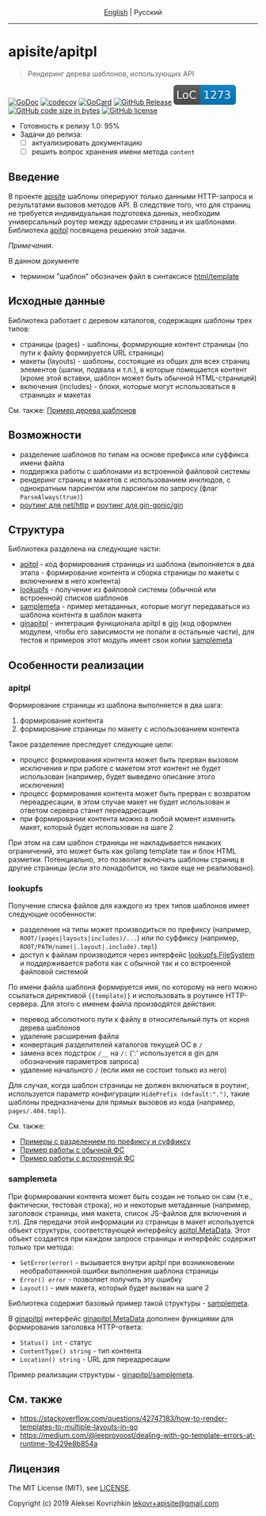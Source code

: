 <p align="center">
  <a href="README.md#apisiteapitpl">English</a> |
  <span>Pусский</span>
</p>

---

# apisite/apitpl
> Рендеринг дерева шаблонов, использующих API

[![GoDoc][gd1]][gd2]
 [![codecov][cc1]][cc2]
 [![GoCard][gc1]][gc2]
 [![GitHub Release][gr1]][gr2]
 [![LoC][loc1]][loc2]
 [![GitHub code size in bytes][sz]]()
 [![GitHub license][gl1]][gl2]

[cc1]: https://codecov.io/gh/apisite/apitpl/branch/master/graph/badge.svg
[cc2]: https://codecov.io/gh/apisite/apitpl
[gd1]: https://pkg.go.dev/badge/github.com/apisite/apitpl
[gd2]: https://pkg.go.dev/github.com/apisite/apitpl?
[gc1]: https://goreportcard.com/badge/github.com/apisite/apitpl
[gc2]: https://goreportcard.com/report/github.com/apisite/apitpl
[gr1]: https://img.shields.io/github/release-pre/apisite/apitpl.svg
[gr2]: https://github.com/apisite/apitpl/releases
[sz]: https://img.shields.io/github/languages/code-size/apisite/apitpl.svg
[loc1]: .loc.svg "Lines of Code"
[loc2]: LOC.md
[gl1]: https://img.shields.io/github/license/apisite/apitpl.svg
[gl2]: LICENSE

* Готовность к релизу 1.0: 95%
* Задачи до релиза:
  * [ ] актуализировать документацию
  * [ ] решить вопрос хранения имени метода `content` 

## Введение

В проекте [apisite](https://github.com/apisite/apisite) шаблоны оперируют только данными HTTP-запроса и результатами вызовов методов API. В следствие того, что для страниц не требуется индивидуальная подготовка данных, необходим универсальный роутер между адресами страниц и их шаблонами. Библиотека [apitpl](https://github.com/apisite/apitpl) посвящена решению этой задачи.

_Примечания._

В данном документе
* термином "шаблон" обозначен файл в синтаксисе [html/template](https://golang.org/pkg/html/template/)

## Исходные данные

Библиотека работает с деревом каталогов, содержащих шаблоны трех типов:

* страницы (pages) - шаблоны, формирующие контент страницы (по пути к файлу формируется URL страницы)
* макеты (layouts) - шаблоны, состоящие из общих для всех страниц элементов (шапки, подвала и т.п.), в которые помещается контент (кроме этой вставки, шаблон может быть обычной HTML-страницей)
* включения (includes) - блоки, которые могут использоваться в страницах и макетах

См. также: [Пример дерева шаблонов](https://github.com/apisite/apitpl/tree/master/ginapitpl/testdata)

## Возможности

* разделение шаблонов по типам на основе префикса или суффикса имени файла
* поддержка работы с шаблонами из встроенной файловой системы
* рендеринг страниц и макетов с использованием инклюдов, с однократным парсингом или парсингом по запросу (флаг `ParseAlways(true)`)
* [роутинг для net/http](https://pkg.go.dev/github.com/apisite/apitpl#example-package--Http) и [роутинг для gin-gonic/gin](https://pkg.go.dev/github.com/apisite/apitpl/ginapitpl#example-package)

## Структура

Библиотека разделена на следующие части:

* [apitpl](https://pkg.go.dev/github.com/apisite/apitpl) - код формирования страницы из шаблона (выполняется в два этапа - формирование контента и сборка страницы по макеты с включением в него контента)
* [lookupfs](https://pkg.go.dev/github.com/apisite/apitpl/lookupfs) - получение из файловой системы (обычной или встроенной) списков шаблонов
* [samplemeta](https://pkg.go.dev/github.com/apisite/apitpl/samplemeta) - пример метаданных, которые могут передаваться из шаблона контента в шаблон макета
* [ginapitpl](https://pkg.go.dev/github.com/apisite/apitpl/ginapitpl) - интеграция функционала apitpl в [gin](https://github.com/gin-gonic/gin) (код оформлен модулем, чтобы его зависимости не попали в остальные части), для тестов и примеров этот модуль имеет свои копии [samplemeta](https://pkg.go.dev/github.com/apisite/apitpl/ginapitpl/samplemeta)

## Особенности реализации

### apitpl

Формирование страницы из шаблона выполняется в два шага:
1. формирование контента 
2. формирование страницы по макету с использованием контента

Такое разделение преследует следующие цели:

* процесс формирования контента может быть прерван вызовом исключения и при работе с макетом этот контент не будет использован (например, будет выведено описание этого исключения)
* процесс формирования контента может быть прерван с возвратом переадресации, в этом случае макет не будет использован и ответом сервера станет переадресация
* при формировании контента можно в любой момент изменить макет, который будет использован на шаге 2 

При этом на сам шаблон страницы не накладывается никаких ограничений, это может быть как golang template так и блок HTML разметки. Потенциально, это позволит включать шаблоны страниц в другие страницы (если это понадобится, но такое еще не реализовано).

### lookupfs

Получение списка файлов для каждого из трех типов шаблонов имеет следующие особенности:

* разделение на типы может производиться по префиксу (например, `ROOT/(pages|layouts|includes)/...`) или по суффиксу (например, `ROOT/PATH/name(|.layout|.include).tmpl`)
* доступ к файлам производится через интерфейс [lookupfs.FileSystem](https://pkg.go.dev/github.com/apisite/apitpl/lookupfs#FileSystem) и поддерживается работа как с обычной так и со встроенной файловой системой

По имени файла шаблона формируется имя, по которому на него можно ссылаться директивой `{{template}}` и использовать в роутинге HTTP-сервера. Для этого с именем файла производятся действия:

* перевод абсолютного пути к файлу в относительный путь от корня дерева шаблонов
* удаление расширения файла
* конвертация разделителей каталогов текущей ОС в `/`
* замена всех подстрок `/__` на `/:` (':' используется в gin для обозначения параметров запроса)
* удаление начального `/` (если имя не состоит только из него)

Для случая, когда шаблон страницы не должен включаться в роутинг, используется параметр конфигурации `HidePrefix (default:".")`, такие шаблоны предназначены для прямых вызовов из кода (например, `pages/.404.tmpl`).

См. также:

* [Примеры с разделением по префиксу и суффиксу](https://pkg.go.dev/github.com/apisite/apitpl/lookupfs#pkg-examples)
* [Пример работы с обычной ФС](https://github.com/apisite/apitpl/blob/master/apitpl_test.go)
* [Пример работы с встроенной ФС](https://pkg.go.dev/github.com/apisite/apitpl#example-package--Execute)

### samplemeta

При формировании контента может быть создан не только он сам (т.е., фактически, тестовая строка), но и некоторые метаданные (например, заголовок страницы, имя макета, список JS-файлов для включения и т.п). Для передачи этой информации из страницы в макет используется объект структуры, соответствующей интерфейсу [apitpl.MetaData](https://pkg.go.dev/github.com/apisite/apitpl#MetaData). Этот объект создается при каждом запросе страницы и интерфейс содержит только три метода:

* `SetError(error)` - вызывается внутри apitpl при возникновении необработаннной ошибки выполнения шаблона страницы
* `Error() error` - позволяет получить эту ошибку
* `Layout()` - имя макета, который будет вызван на шаге 2

Библиотека содержит базовый пример такой структуры - [samplemeta](https://github.com/apisite/apitpl/blob/master/samplemeta/meta.go).

В [ginapitpl](https://pkg.go.dev/github.com/apisite/apitpl/ginapitpl) интерфейс [ginapitpl.MetaData](https://pkg.go.dev/github.com/apisite/apitpl/ginapitpl#MetaData) дополнен функциями для формирования заголовка HTTP-ответа:

* `Status() int` - статус
* `ContentType() string` - тип контента
* `Location() string` - URL для переадресации
 
Пример реализации структуры - [ginapitpl/samplemeta](https://github.com/apisite/apitpl/blob/master/ginapitpl/samplemeta/meta.go).

## См. также

* https://stackoverflow.com/questions/42747183/how-to-render-templates-to-multiple-layouts-in-go
* https://medium.com/@leeprovoost/dealing-with-go-template-errors-at-runtime-1b429e8b854a

##  Лицензия

The MIT License (MIT), see [LICENSE](LICENSE).

Copyright (c) 2019 Aleksei Kovrizhkin <lekovr+apisite@gmail.com>
